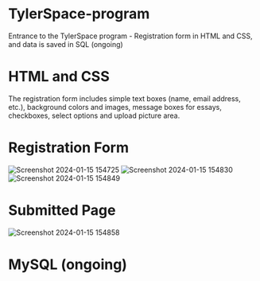 # TylerSpace-program
Entrance to the TylerSpace program - Registration form in HTML and CSS, and data is saved in SQL (ongoing)

# HTML and CSS
The registration form includes simple text boxes (name, email address, etc.), background colors and images, message boxes for essays, checkboxes, select options and 
upload picture area. 

# Registration Form
![Screenshot 2024-01-15 154725](https://github.com/KIMA2664/TylerSpace-program/assets/136688301/707797d6-8d52-4168-a1f5-1b6a81368d72)
![Screenshot 2024-01-15 154830](https://github.com/KIMA2664/TylerSpace-program/assets/136688301/fa381216-3dd5-40d1-a48b-bf91c4c50719)
![Screenshot 2024-01-15 154849](https://github.com/KIMA2664/TylerSpace-program/assets/136688301/9a12b323-6c93-4f9a-856e-8b94c4d42ae4)

# Submitted Page
![Screenshot 2024-01-15 154858](https://github.com/KIMA2664/TylerSpace-program/assets/136688301/f539d468-052f-488d-8f32-0272b23fbae3)

# MySQL (ongoing)
